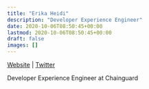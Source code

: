```yaml
---
title: "Erika Heidi"
description: "Developer Experience Engineer"
date: 2020-10-06T08:50:45+00:00
lastmod: 2020-10-06T08:50:45+00:00
draft: false
images: []
---
```


[Website](https://eheidi.dev/) | [Twitter](https://twitter.com/erikaheidi)

Developer Experience Engineer at Chainguard